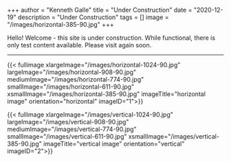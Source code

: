 +++
author = "Kenneth Galle"
title = "Under Construction"
date = "2020-12-19"
description = "Under Construction"
tags = []
image = "/images/horizontal-385-90.jpg"
+++

Hello!  Welcome - this site is under construction.  While functional, there is only test content available.  Please visit again soon.
<!--more-->
---
{{< fullimage xlargeImage="/images/horizontal-1024-90.jpg" largeImage="/images/horizontal-908-90.jpg" mediumImage="/images/horizontal-774-90.jpg" smallImage="/images/horizontal-611-90.jpg" xsmallImage="/images/horizontal-385-90.jpg" imageTitle="horizontal image" orientation="horizontal" imageID="1">}}

{{< fullimage xlargeImage="/images/vertical-1024-90.jpg" largeImage="/images/vertical-908-90.jpg" mediumImage="/images/vertical-774-90.jpg" smallImage="/images/vertical-611-90.jpg" xsmallImage="/images/vertical-385-90.jpg" imageTitle="vertical image" orientation="vertical" imageID="2">}}


